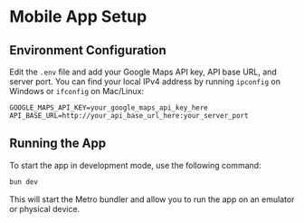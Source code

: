 # Mobile App Setup

## Environment Configuration

Edit the `.env` file and add your Google Maps API key, API base URL, and server port. You can find your local IPv4 address by running `ipconfig` on Windows or `ifconfig` on Mac/Linux:

```env
GOOGLE_MAPS_API_KEY=your_google_maps_api_key_here
API_BASE_URL=http://your_api_base_url_here:your_server_port
```

## Running the App

To start the app in development mode, use the following command:

```bash
bun dev
```

This will start the Metro bundler and allow you to run the app on an emulator or physical device.
